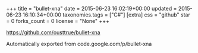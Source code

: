 +++
title = "bullet-xna"
date = 2015-06-23 16:02:19+00:00
updated = 2015-06-23 16:10:34+00:00
taxonomies.tags = ["C#"]
[extra]
css = "github"
star = 0
forks_count = 0
license = "None"
+++

<https://github.com/ousttrue/bullet-xna>

Automatically exported from code.google.com/p/bullet-xna
